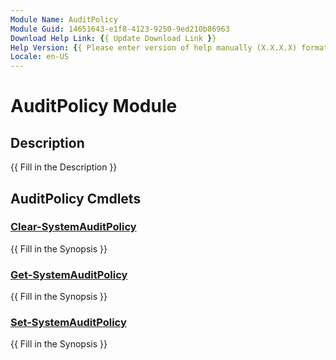 ```yaml
---
Module Name: AuditPolicy
Module Guid: 14651643-e1f8-4123-9250-9ed210b86963
Download Help Link: {{ Update Download Link }}
Help Version: {{ Please enter version of help manually (X.X.X.X) format }}
Locale: en-US
---
```


# AuditPolicy Module
## Description
{{ Fill in the Description }}

## AuditPolicy Cmdlets
### [Clear-SystemAuditPolicy](Clear-SystemAuditPolicy.md)
{{ Fill in the Synopsis }}

### [Get-SystemAuditPolicy](Get-SystemAuditPolicy.md)
{{ Fill in the Synopsis }}

### [Set-SystemAuditPolicy](Set-SystemAuditPolicy.md)
{{ Fill in the Synopsis }}

